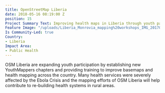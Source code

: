 ```yaml
---
title: OpenStreetMap Liberia
date: 2018-05-16 08:19:00 Z
position: 15
Project Summary Text: Improving health maps in Liberia through youth participation
Feature Image: "/uploads/Liberia_Monrovia_mapping%20workshops_IMG_20170427_111804-a6abe1.jpg"
Is Community-Led: true
Country:
- Liberia
Impact Area:
- Public Health
---
```


OSM Liberia are expanding youth participation by establishing new YouthMappers chapters and providing training to improve basemaps and health mapping across the country. Many health services were severely affected by the Ebola Crisis and the mapping efforts of OSM Liberia will help contribute to re-building health systems in rural areas.